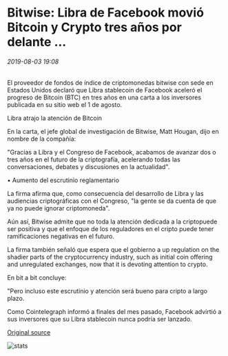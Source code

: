 # Bitwise: Libra de Facebook movió Bitcoin y Crypto tres años por delante ...

###### 2019-08-03 19:08

El proveedor de fondos de índice de criptomonedas bitwise con sede en Estados Unidos declaró que Libra stablecoin de Facebook aceleró el progreso de Bitcoin (BTC) en tres años en una carta a los inversores publicada en su sitio web el 1 de agosto.

Libra atrajo la atención de Bitcoin

En la carta, el jefe global de investigación de Bitwise, Matt Hougan, dijo en nombre de la compañía:

"Gracias a Libra y el Congreso de Facebook, acabamos de avanzar dos o tres años en el futuro de la criptografía, acelerando todas las conversaciones, debates y discusiones en la actualidad".

• Aumento del escrutinio reglamentario

La firma afirma que, como consecuencia del desarrollo de Libra y las audiencias criptográficas con el Congreso, "la gente se da cuenta de que ya no puede ignorar criptomoneda".

Aún así, Bitwise admite que no toda la atención dedicada a la criptopuede ser positiva y que el enfoque de los reguladores en el cripto puede tener ramificaciones negativas en el futuro.

La firma también señaló que espera que el gobierno a up regulation on the shadier parts of the cryptocurrency industry, such as initial coin offering and unregulated exchanges, now that it is devoting attention to crypto.

En bit a bit concluye:

"Pero incluso este escrutinio y atención será bueno para cripto a largo plazo.

Como Cointelegraph informó a finales del mes pasado, Facebook advirtió a sus inversores que su Libra stablecoin nunca podría ser lanzado.

[Original source](https://cointelegraph.com/news/bitwise-facebooks-libra-moved-bitcoin-and-crypto-three-years-ahead)

![stats](https://c.statcounter.com/11760860/0/a89fa40b/1/ "stats")